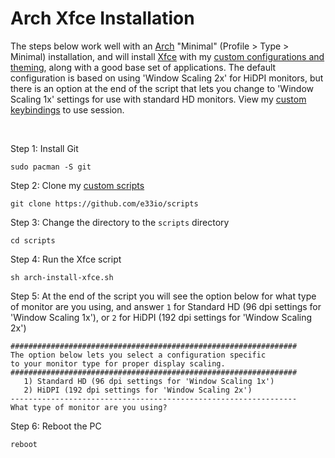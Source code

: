 # Arch Xfce Installation

The steps below work well with an [Arch](https://wiki.archlinux.org/title/Archinstall) "Minimal" (Profile > Type > Minimal) installation, and will install [Xfce](https://xfce.org) with my [custom configurations and theming](https://github.com/e33io/opt-dots), along with a good base set of applications. The default configuration is based on using 'Window Scaling 2x' for HiDPI monitors, but there is an option at the end of the script that lets you change to 'Window Scaling 1x' settings for use with standard HD monitors. View my [custom keybindings](https://github.com/e33io/reference-wiki/tree/main/keybindings/xfce-keybindings.md) to use session.

&nbsp;

Step 1: Install Git
```
sudo pacman -S git
```

Step 2: Clone my [custom scripts](https://github.com/e33io/scripts)
```
git clone https://github.com/e33io/scripts
```

Step 3: Change the directory to the `scripts` directory
```
cd scripts
```

Step 4: Run the Xfce script
```
sh arch-install-xfce.sh
```

Step 5: At the end of the script you will see the option below for what type of monitor are you using, and answer `1` for Standard HD (96 dpi settings for 'Window Scaling 1x'), or `2` for HiDPI (192 dpi settings for 'Window Scaling 2x')
```
################################################################
The option below lets you select a configuration specific
to your monitor type for proper display scaling.
################################################################
   1) Standard HD (96 dpi settings for 'Window Scaling 1x')
   2) HiDPI (192 dpi settings for 'Window Scaling 2x')
----------------------------------------------------------------
What type of monitor are you using?
```

Step 6: Reboot the PC
```
reboot
```

&nbsp;
